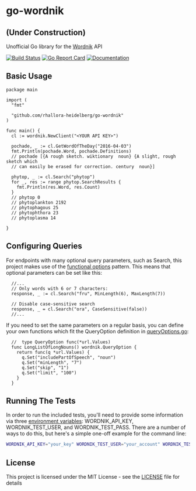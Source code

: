 # go-wordnik
## (Under Construction)
Unofficial Go library for the [Wordnik](https://www.wordnik.com/) API

[![Build Status](https://travis-ci.org/rhallora-heidelberg/go-wordnik.svg?branch=master)](https://travis-ci.org/rhallora-heidelberg/go-wordnik)
[![Go Report Card](https://goreportcard.com/badge/github.com/rhallora-heidelberg/go-wordnik)](https://goreportcard.com/report/github.com/rhallora-heidelberg/go-wordnik)
[![Documentation](https://godoc.org/github.com/rhallora-heidelberg/go-wordnik?status.svg)](http://godoc.org/github.com/rhallora-heidelberg/go-wordnik)

## Basic Usage
```golang
package main

import (
  "fmt"

  "github.com/rhallora-heidelberg/go-wordnik"
)

func main() {
  cl := wordnik.NewClient("<YOUR API KEY>")

  pochade, _ := cl.GetWordOfTheDay("2016-04-03")
  fmt.Println(pochade.Word, pochade.Definitions)
  // pochade [{A rough sketch. wiktionary  noun} {A slight, rough sketch which
  // can easily be erased for correction. century  noun}]

  phytop, _ := cl.Search("phytop")
  for _, res := range phytop.SearchResults {
    fmt.Println(res.Word, res.Count)
  }
  // phytop 0
  // phytoplankton 2192
  // phytophagous 25
  // phytophthora 23
  // phytoplasma 14

}
```

## Configuring Queries
For endpoints with many optional query parameters, such as Search, this project makes use of the [functional options](https://commandcenter.blogspot.com/2014/01/self-referential-functions-and-design.html) pattern. This means that optional parameters can be set like this:
```golang
  //...
  // Only words with 6 or 7 characters:
  response, _ := cl.Search("fru", MinLength(6), MaxLength(7))

  // Disable case-sensitive search
  response, _ = cl.Search("ora", CaseSensitive(false))
  //...
```

If you need to set the same parameters on a regular basis, you can define your own functions which fit the QueryOption definition in [queryOptions.go](queryOptions.go):
```golang
  //  type QueryOption func(*url.Values)
  func LongListOfLongNouns() wordnik.QueryOption {
    return func(q *url.Values) {
      q.Set("includePartOfSpeech", "noun")
      q.Set("minLength", "7")
      q.Set("skip", "1")
      q.Set("limit", "100")
    }
  }

```

## Running The Tests
In order to run the included tests, you'll need to provide some information via three [environment variables](https://www.twilio.com/blog/2017/01/how-to-set-environment-variables.html): WORDNIK_API_KEY, WORDNIK_TEST_USER, and WORDNIK_TEST_PASS. There are a number of ways to do this, but here's a simple one-off example for the command line:
```sh
WORDNIK_API_KEY="your_key" WORDNIK_TEST_USER="your_account" WORDNIK_TEST_PASS="your_password" go test
```

## License
This project is licensed under the MIT License - see the [LICENSE](LICENSE) file for details
